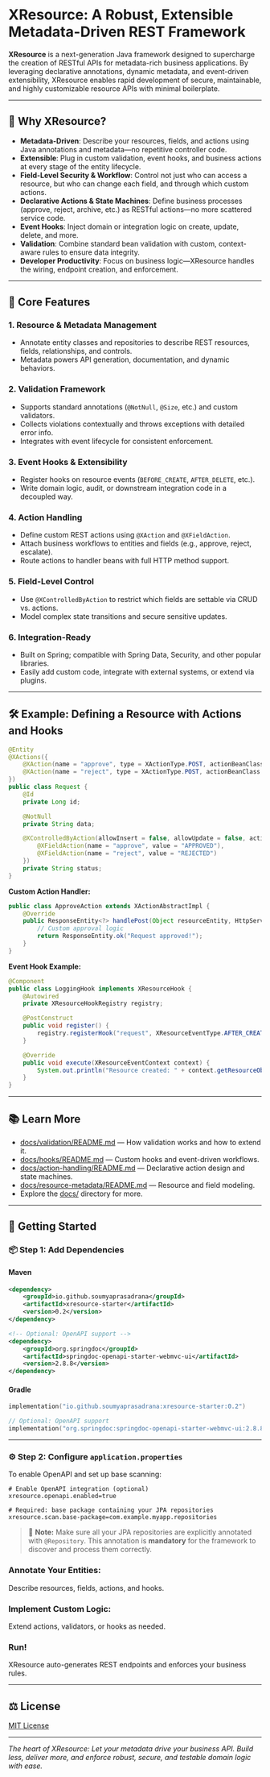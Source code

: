 # XResource: A Robust, Extensible Metadata-Driven REST Framework

**XResource** is a next-generation Java framework designed to supercharge the creation of RESTful APIs for metadata-rich business applications. By leveraging declarative annotations, dynamic metadata, and event-driven extensibility, XResource enables rapid development of secure, maintainable, and highly customizable resource APIs with minimal boilerplate.

---

## 🚀 Why XResource?

- **Metadata-Driven**: Describe your resources, fields, and actions using Java annotations and metadata—no repetitive controller code.
- **Extensible**: Plug in custom validation, event hooks, and business actions at every stage of the entity lifecycle.
- **Field-Level Security & Workflow**: Control not just who can access a resource, but who can change each field, and through which custom actions.
- **Declarative Actions & State Machines**: Define business processes (approve, reject, archive, etc.) as RESTful actions—no more scattered service code.
- **Event Hooks**: Inject domain or integration logic on create, update, delete, and more.
- **Validation**: Combine standard bean validation with custom, context-aware rules to ensure data integrity.
- **Developer Productivity**: Focus on business logic—XResource handles the wiring, endpoint creation, and enforcement.

---

## 🧩 Core Features

### 1. **Resource & Metadata Management**

- Annotate entity classes and repositories to describe REST resources, fields, relationships, and controls.
- Metadata powers API generation, documentation, and dynamic behaviors.

### 2. **Validation Framework**

- Supports standard annotations (`@NotNull`, `@Size`, etc.) and custom validators.
- Collects violations contextually and throws exceptions with detailed error info.
- Integrates with event lifecycle for consistent enforcement.

### 3. **Event Hooks & Extensibility**

- Register hooks on resource events (`BEFORE_CREATE`, `AFTER_DELETE`, etc.).
- Write domain logic, audit, or downstream integration code in a decoupled way.

### 4. **Action Handling**

- Define custom REST actions using `@XAction` and `@XFieldAction`.
- Attach business workflows to entities and fields (e.g., approve, reject, escalate).
- Route actions to handler beans with full HTTP method support.

### 5. **Field-Level Control**

- Use `@XControlledByAction` to restrict which fields are settable via CRUD vs. actions.
- Model complex state transitions and secure sensitive updates.

### 6. **Integration-Ready**

- Built on Spring; compatible with Spring Data, Security, and other popular libraries.
- Easily add custom code, integrate with external systems, or extend via plugins.

---

## 🛠️ Example: Defining a Resource with Actions and Hooks

```java
@Entity
@XActions({
    @XAction(name = "approve", type = XActionType.POST, actionBeanClass = ApproveAction.class),
    @XAction(name = "reject", type = XActionType.POST, actionBeanClass = RejectAction.class)
})
public class Request {
    @Id
    private Long id;

    @NotNull
    private String data;

    @XControlledByAction(allowInsert = false, allowUpdate = false, actions = {
        @XFieldAction(name = "approve", value = "APPROVED"),
        @XFieldAction(name = "reject", value = "REJECTED")
    })
    private String status;
}
```

**Custom Action Handler:**

```java
public class ApproveAction extends XActionAbstractImpl {
    @Override
    public ResponseEntity<?> handlePost(Object resourceEntity, HttpServletRequest request, HttpServletResponse response) {
        // Custom approval logic
        return ResponseEntity.ok("Request approved!");
    }
}
```

**Event Hook Example:**

```java
@Component
public class LoggingHook implements XResourceHook {
    @Autowired
    private XResourceHookRegistry registry;

    @PostConstruct
    public void register() {
        registry.registerHook("request", XResourceEventType.AFTER_CREATE, this);
    }

    @Override
    public void execute(XResourceEventContext context) {
        System.out.println("Resource created: " + context.getResourceObject());
    }
}
```

---

## 📚 Learn More

- [docs/validation/README.md](docs/validation/README.md) — How validation works and how to extend it.
- [docs/hooks/README.md](features/hooks/README.md) — Custom hooks and event-driven workflows.
- [docs/action-handling/README.md](features/action-handling/README.md) — Declarative action design and state machines.
- [docs/resource-metadata/README.md](docs/resource-metadata/README.md) — Resource and field modeling.
- Explore the [docs/](features/) directory for more.

---

## 🚀 Getting Started

### 📦 Step 1: Add Dependencies

#### Maven

```xml
<dependency>
    <groupId>io.github.soumyaprasadrana</groupId>
    <artifactId>xresource-starter</artifactId>
    <version>0.2</version>
</dependency>

<!-- Optional: OpenAPI support -->
<dependency>
    <groupId>org.springdoc</groupId>
    <artifactId>springdoc-openapi-starter-webmvc-ui</artifactId>
    <version>2.8.8</version>
</dependency>
```

#### Gradle

```kotlin
implementation("io.github.soumyaprasadrana:xresource-starter:0.2")

// Optional: OpenAPI support
implementation("org.springdoc:springdoc-openapi-starter-webmvc-ui:2.8.8")
```

---

### ⚙️ Step 2: Configure `application.properties`

To enable OpenAPI and set up base scanning:

```properties
# Enable OpenAPI integration (optional)
xresource.openapi.enabled=true

# Required: base package containing your JPA repositories
xresource.scan.base-package=com.example.myapp.repositories
```

> 📌 **Note:** Make sure all your JPA repositories are explicitly annotated with `@Repository`. This annotation is **mandatory** for the framework to discover and process them correctly.

### **Annotate Your Entities**:

Describe resources, fields, actions, and hooks.

### **Implement Custom Logic**:

Extend actions, validators, or hooks as needed.

### **Run!**

XResource auto-generates REST endpoints and enforces your business rules.

---

## ⚖️ License

[MIT License](LICENSE)

---

_The heart of XResource: Let your metadata drive your business API. Build less, deliver more, and enforce robust, secure, and testable domain logic with ease._
